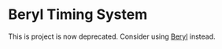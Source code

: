 # Beryl Timing System

This is project is now deprecated. Consider using [Beryl](https://github.com/BrenekH/beryl) instead.
